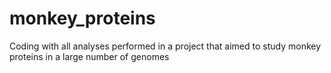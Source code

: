 # monkey_proteins
Coding with all analyses performed in a project that aimed to study monkey proteins in a large number of genomes
